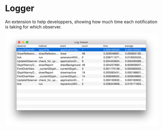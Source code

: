 # Logger

An extension to help developpers, showing how much time each notification is taking for which observer.

![image](logger.png)